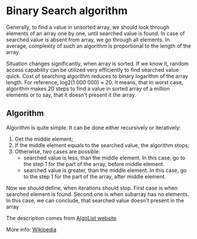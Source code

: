 Binary Search algorithm
===========================

Generally, to find a value in unsorted array, we should look through elements of an array one by one, until searched value is found. In case of searched value is absent from array, we go through all elements. In average, complexity of such an algorithm is proportional to the length of the array.

Situation changes significantly, when array is sorted. If we know it, random access capability can be utilized very efficiently to find searched value quick. Cost of searching algorithm reduces to binary logarithm of the array length. For reference, log2(1 000 000) ≈ 20. It means, that in worst case, algorithm makes 20 steps to find a value in sorted array of a million elements or to say, that it doesn't present it the array.

Algorithm
---------

Algorithm is quite simple. It can be done either recursively or iteratively:

1. Get the middle element;
2. If the middle element equals to the searched value, the algorithm stops;
3. Otherwise, two cases are possible:
   - searched value is less, than the middle element. In this case, go to the step 1 for the part of the array, before middle element.
   - searched value is greater, than the middle element. In this case, go to the step 1 for the part of the array, after middle element.

Now we should define, when iterations should stop. First case is when searched element is found. Second one is when subarray has no elements. In this case, we can conclude, that searched value doesn't present in the array

The description comes from [AlgoList website](http://www.algolist.net/Algorithms/Binary_search)

More info: [Wikipedia](http://en.wikipedia.org/wiki/Binary_search_algorithm)